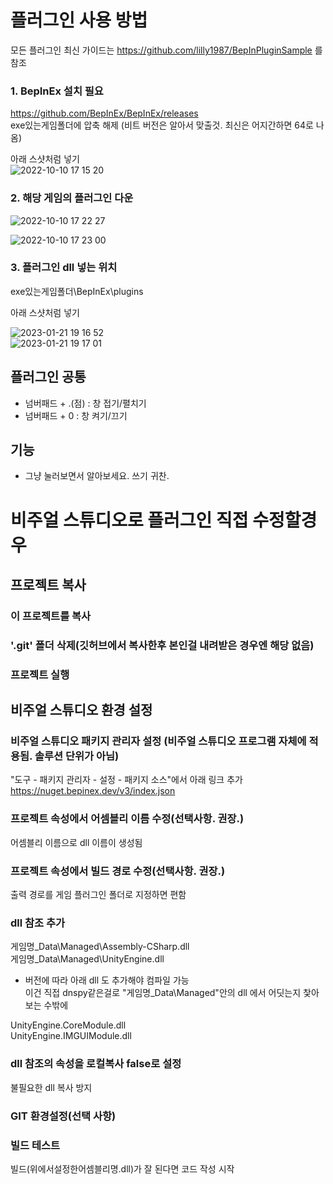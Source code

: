 ﻿# 플러그인 사용 방법
 
 모든 플러그인 최신 가이드는 https://github.com/lilly1987/BepInPluginSample 를 참조  
 
### 1. BepInEx 설치 필요 

https://github.com/BepInEx/BepInEx/releases  
exe있는게임폴더에 압축 해제 (비트 버전은 알아서 맞출것. 최신은 어지간하면 64로 나옴)

아래 스샷처럼 넣기  
![2022-10-10 17 15 20](https://user-images.githubusercontent.com/20321215/194823924-fc419cab-27b1-4d11-a5e3-8e55c4b472e2.png)


### 2. 해당 게임의 플러그인 다운

![2022-10-10 17 22 27](https://user-images.githubusercontent.com/20321215/194825099-fff645e8-5fcb-4810-8408-dc5f3fdc100b.png)

![2022-10-10 17 23 00](https://user-images.githubusercontent.com/20321215/194825119-89f109fd-234a-4f91-97f6-fce69ca27abd.png)


### 3. 플러그인 dll 넣는 위치

exe있는게임폴더\BepInEx\plugins

아래 스샷처럼 넣기  

![2023-01-21 19 16 52](https://user-images.githubusercontent.com/20321215/213862535-d120b91a-452f-4dff-aa8f-6bcfb29fea61.png)  
![2023-01-21 19 17 01](https://user-images.githubusercontent.com/20321215/213862536-dd8071cc-32ce-440c-801f-32bcf15f6c7d.png)  

## 플러그인 공통

- 넘버패드 + .(점) : 창 접기/펼치기
- 넘버패드 + 0 : 창 켜기/끄기

## 기능

- 그냥 눌러보면서 알아보세요. 쓰기 귀찬.  


# 비주얼 스튜디오로 플러그인 직접 수정할경우

## 프로젝트 복사

### 이 프로젝트를 복사

### '.git' 폴더 삭제(깃허브에서 복사한후 본인걸 내려받은 경우엔 해당 없음)

### 프로젝트 실행

## 비주얼 스튜디오 환경 설정

### 비주얼 스튜디오 패키지 관리자 설정 (비주얼 스튜디오 프로그램 자체에 적용됨. 솔루션 단위가 아님)

"도구 - 패키지 관리자 - 설정 - 패키지 소스"에서 아래 링크 추가  
https://nuget.bepinex.dev/v3/index.json  


### 프로젝트 속성에서 어셈블리 이름 수정(선택사항. 권장.)

어셈블리 이름으로 dll 이름이 생성됨


### 프로젝트 속성에서 빌드 경로 수정(선택사항. 권장.)

출력 경로를 게임 플러그인 폴더로 지정하면 편함


### dll 참조 추가

게임명_Data\Managed\Assembly-CSharp.dll  
게임명_Data\Managed\UnityEngine.dll  

- 버전에 따라 아래 dll 도 추가해야 컴파일 가능  
  이건 직접 dnspy같은걸로 "게임명_Data\Managed"안의 dll 에서 어딧는지 찿아보는 수밖에

UnityEngine.CoreModule.dll  
UnityEngine.IMGUIModule.dll  


### dll 참조의 속성을 로컬복사 false로 설정

불필요한 dll 복사 방지


### GIT 환경설정(선택 사항)

### 빌드 테스트

빌드(위에서설정한어셈블리명.dll)가 잘 된다면 코드 작성 시작
